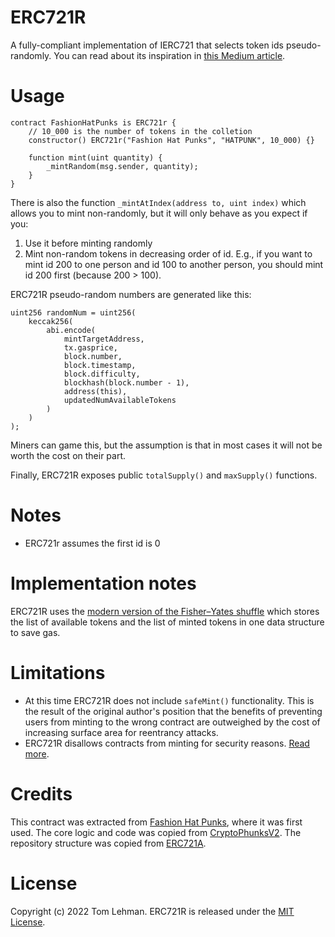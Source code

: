 # ERC721R

A fully-compliant implementation of IERC721 that selects token ids pseudo-randomly. You can read about its inspiration in [this Medium article](https://medium.com/@dumbnamenumbers/erc721r-a-new-erc721-contract-for-random-minting-so-people-dont-snipe-all-the-rares-68dd06611e5).

# Usage

```solidity
contract FashionHatPunks is ERC721r {
    // 10_000 is the number of tokens in the colletion
    constructor() ERC721r("Fashion Hat Punks", "HATPUNK", 10_000) {}
    
    function mint(uint quantity) {
        _mintRandom(msg.sender, quantity);
    }
}
```

There is also the function `_mintAtIndex(address to, uint index)` which allows you to mint non-randomly, but it will only behave as you expect if you:

1. Use it before minting randomly
2. Mint non-random tokens in decreasing order of id. E.g., if you want to mint id 200 to one person and id 100 to another person, you should mint id 200 first (because 200 > 100).

ERC721R pseudo-random numbers are generated like this:

```solidity
uint256 randomNum = uint256(
    keccak256(
        abi.encode(
            mintTargetAddress,
            tx.gasprice,
            block.number,
            block.timestamp,
            block.difficulty,
            blockhash(block.number - 1),
            address(this),
            updatedNumAvailableTokens
        )
    )
);
```

Miners can game this, but the assumption is that in most cases it will not be worth the cost on their part.

Finally, ERC721R exposes public `totalSupply()` and `maxSupply()` functions.

# Notes

- ERC721r assumes the first id is 0

# Implementation notes

ERC721R uses the [modern version of the Fisher–Yates shuffle](https://en.wikipedia.org/wiki/Fisher%E2%80%93Yates_shuffle#The_modern_algorithm) which stores the list of available tokens and the list of minted tokens in one data structure to save gas.

# Limitations

- At this time ERC721R does not include `safeMint()` functionality. This is the result of the original author's position that the benefits of preventing users from minting to the wrong contract are outweighed by the cost of increasing surface area for reentrancy attacks.
- ERC721R disallows contracts from minting for security reasons. [Read more](https://medium.com/@dumbnamenumbers/erc721r-a-new-erc721-contract-for-random-minting-so-people-dont-snipe-all-the-rares-68dd06611e5).

# Credits

This contract was extracted from [Fashion Hat Punks](https://etherscan.io/address/0x1febcd663f11e2654f3f02f261bee477eeff73cd#code), where it was first used. The core logic and code was copied from [CryptoPhunksV2](https://etherscan.io/address/0xf07468eAd8cf26c752C676E43C814FEe9c8CF402#code). The repository structure was copied from [ERC721A](https://github.com/chiru-labs/ERC721A).

# License

Copyright (c) 2022 Tom Lehman. ERC721R is released under the [MIT License](https://opensource.org/licenses/MIT).
